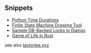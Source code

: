 
## Snippets 
* [Python Time Durations](https://github.com/taylorlee/misc/blob/master/durations.py)
* [Finite State Machine Drawing Tool](https://github.com/taylorlee/misc/blob/master/fsm/)
* [Sample DB-Backed Locks in Django](https://github.com/taylorlee/misc/blob/master/locks.py)
* [Game of Life in Rust](https://github.com/taylorlee/misc/blob/master/game_of_life.rs)


see also [taylorlee.xyz](taylorlee.xyz)
